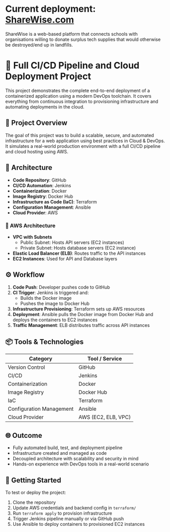   
# Current deployment: [ShareWise.com](http://34.39.114.116/index2.html)


ShareWise is a web-based platform that connects schools with organisations willing to donate surplus tech supplies that would otherwise be destroyed/end up in landfills.

# 🚀 Full CI/CD Pipeline and Cloud Deployment Project

This project demonstrates the complete end-to-end deployment of a containerized application using a modern DevOps toolchain. It covers everything from continuous integration to provisioning infrastructure and automating deployments in the cloud.

## 📌 Project Overview

The goal of this project was to build a scalable, secure, and automated infrastructure for a web application using best practices in Cloud & DevOps. It simulates a real-world production environment with a full CI/CD pipeline and cloud hosting using AWS.

## 🧱 Architecture

- **Code Repository**: GitHub
- **CI/CD Automation**: Jenkins
- **Containerization**: Docker
- **Image Registry**: Docker Hub
- **Infrastructure as Code (IaC)**: Terraform
- **Configuration Management**: Ansible
- **Cloud Provider**: AWS

### 🔧 AWS Architecture

- **VPC with Subnets**
  - Public Subnet: Hosts API servers (EC2 instances)
  - Private Subnet: Hosts database servers (EC2 instance)
- **Elastic Load Balancer (ELB)**: Routes traffic to the API instances
- **EC2 Instances**: Used for API and Database layers

## ⚙️ Workflow

1. **Code Push**: Developer pushes code to GitHub
2. **CI Trigger**: Jenkins is triggered and:
   - Builds the Docker image
   - Pushes the image to Docker Hub
3. **Infrastructure Provisioning**: Terraform sets up AWS resources
4. **Deployment**: Ansible pulls the Docker image from Docker Hub and deploys the containers to EC2 instances
5. **Traffic Management**: ELB distributes traffic across API instances

## 📦 Tools & Technologies

| Category                 | Tool / Service      |
| ------------------------ | ------------------- |
| Version Control          | GitHub              |
| CI/CD                    | Jenkins             |
| Containerization         | Docker              |
| Image Registry           | Docker Hub          |
| IaC                      | Terraform           |
| Configuration Management | Ansible             |
| Cloud Provider           | AWS (EC2, ELB, VPC) |

## 🌐 Outcome

- Fully automated build, test, and deployment pipeline
- Infrastructure created and managed as code
- Decoupled architecture with scalability and security in mind
- Hands-on experience with DevOps tools in a real-world scenario

## 🚀 Getting Started

To test or deploy the project:

1. Clone the repository
2. Update AWS credentials and backend config in `terraform/`
3. Run `terraform apply` to provision infrastructure
4. Trigger Jenkins pipeline manually or via GitHub push
5. Use Ansible to deploy containers to provisioned EC2 instances
